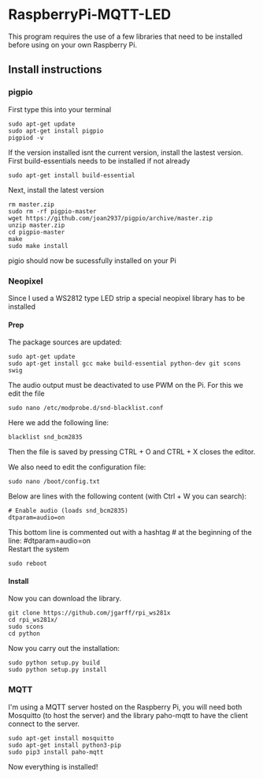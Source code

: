 # RaspberryPi-MQTT-LED

This program requires the use of a few libraries that need to be installed before using on your own Raspberry Pi.

## Install instructions
### pigpio
First type this into your terminal
```
sudo apt-get update
sudo apt-get install pigpio
pigpiod -v
```
If the version installed isnt the current version, install the lastest version.  
First build-essentials needs to be installed if not already
```
sudo apt-get install build-essential
```
Next, install the latest version
```
rm master.zip
sudo rm -rf pigpio-master
wget https://github.com/joan2937/pigpio/archive/master.zip
unzip master.zip
cd pigpio-master
make
sudo make install
```
pigio should now be sucessfully installed on your Pi
### Neopixel
Since I used a WS2812 type LED strip a special neopixel library has to be installed
#### Prep
The package sources are updated:
```
sudo apt-get update
sudo apt-get install gcc make build-essential python-dev git scons swig
```
The audio output must be deactivated to use PWM on the Pi. For this we edit the file
```
sudo nano /etc/modprobe.d/snd-blacklist.conf
```
Here we add the following line:
```
blacklist snd_bcm2835
```
Then the file is saved by pressing CTRL + O and CTRL + X closes the editor.

We also need to edit the configuration file:
```
sudo nano /boot/config.txt
```
Below are lines with the following content (with Ctrl + W you can search):
```
# Enable audio (loads snd_bcm2835)
dtparam=audio=on
```
This bottom line is commented out with a hashtag # at the beginning of the line: #dtparam=audio=on  
Restart the system
```
sudo reboot
```
#### Install
Now you can download the library.
```
git clone https://github.com/jgarff/rpi_ws281x
cd rpi_ws281x/
sudo scons
cd python
```
Now you carry out the installation:
```
sudo python setup.py build
sudo python setup.py install
```

### MQTT
I'm using a MQTT server hosted on the Raspberry Pi, you will need both Mosquitto (to host the server) and the library paho-mqtt to have the client connect to the server.
```
sudo apt-get install mosquitto
sudo apt-get install python3-pip
sudo pip3 install paho-mqtt
```
Now everything is installed!

